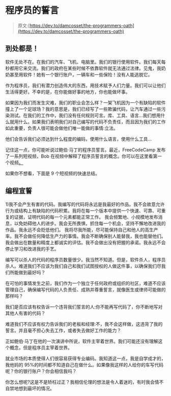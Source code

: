 # 程序员的誓言

> 原文:[https://dev.to/damcosset/the-programmers-oath](https://dev.to/damcosset/the-programmers-oath)

## [](#its-everywhere-)到处都是！

软件无处不在。在我们的汽车、飞机、电脑里。我们的银行使用软件。我们每天每秒都用它来交流。我们的政府在某些时候不依靠软件就无法通过法律。见鬼，我奶奶甚至用软件！她有一个银行账户，一辆车和一些保险！没有人能逃脱它。

作为程序员，我们有潜力创造伟大的东西，用技术赋予人们力量。我们可以让他们生活得更好。不幸的是，在你能做好事的地方，你也能做坏事。

如果因为我们而发生灾难，我们的职业会怎么样？一架飞机因为一个有缺陷的软件撞上了一个足球场？我的意思是，我们已经写了一些欺骗代码，让汽车通过一些污染测试。在我们的工作中，我们没有任何规则可言。库、工具、语言...我们想用什么就用什么。如果我们表明我们对自己编写的代码不负责任，而且因为我们的工作如此重要，负责人很可能会做他们唯一能做的事情:立法。

他们会告诉我们必须达到什么程度的编码，使用什么语言，使用什么工具...

记住这一点，你可能听说过鲍伯·马丁的程序员誓言。最近，FreeCodeCamp 发布了一系列短视频，Bob 在视频中解释了程序员誓言的概念。你可以在这里看第一个视频[。](https://www.youtube.com/watch?v=36NgPu9OyRM)

如果你不想看，下面是 9 个短视频的快速总结。

## [](#programming-oath)编程宣誓

1)我不会产生有害的代码。我编写的代码将永远是我最好的作品。我不会故意允许行为或结构上有缺陷的代码积累。我将在每一个版本中提供一个快速、可靠、可重复的证据，证明代码的每一个元素都能正常工作。
我会频繁地、小规模地发布消息，以免妨碍他人的进步。我会无所畏惧，抓住每一个机会，坚持不懈地改进我的作品。我永远不会贬低他们。
我将尽我所能，尽可能保持自己和他人的高生产率。我不会做任何降低生产力的事情。我会不断确保别人能替我，我也能替他们。我会做出在数量和精度上都诚实的评估。我不会做出没有把握的承诺。我永远不会停止学习和改进我的手艺。

编写可以杀人的代码的程序员数量很少。我当然不知道。但是，软件杀人，程序员杀人。难道我们不应该为我们自己和我们试图授权的人做这件事，以确保我们尽我们所能做到最好吗？

在可怕的事情发生之前，我们作为一个独立于任何政府或组织的社区，难道不应该管理自己，确保编写代码的人负责任、成熟并尊重誓言，就像医生或律师可能做的那样吗？

我们是否应该有权告诉一个违背我们誓言的人:你不能再写代码了，你不断地写对其他人有害的代码？

难道我们不应该有权力告诉我们的老板和经理:不，我不会这样做，这违背了我的誓言。并且毫不担心失去工作，或者失去做好工作的能力？

正如鲍伯·马丁在他的一次演讲中所说，软件主宰着世界。我们可能还没有理解这个概念，但是程序员主宰着世界。

就业市场的本质使得人们很容易获得专业编码。我知道这一点，我是自学成才的，我他妈的 95%的时间都不知道自己在做什么。如果像我这样的人给你的车写代码呢？你的银行账户？你会相信我吗？

你怎么想呢?这是不是矫枉过正？我相信伦理的想法是令人着迷的，有时我会情不自禁地想到最坏的情况。
